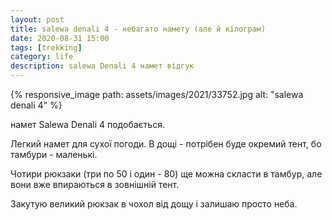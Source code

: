 ```yaml
---
layout: post
title: salewa denali 4 - небагато намету (але й кілограм)
date: 2020-08-31 15:00 
tags: [trekking]
category: life
description: salewa Denali 4 намет відгук
---
```

{% responsive_image path: assets/images/2021/33752.jpg alt: "salewa denali 4" %}

намет Salewa Denali 4 подобається. 

Легкий намет для сухої погоди. 
В дощі - потрібен буде окремий тент, бо тамбури - маленькі. 

Чотири рюкзаки (три по 50 і один - 80) ще можна скласти в тамбур, але вони вже впираються в зовнішній тент. 

Закутую великий рюкзак в чохол від дощу і залишаю просто неба.
